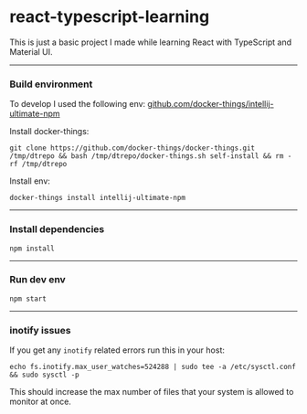 # react-typescript-learning

This is just a basic project I made while learning React with TypeScript and Material UI.  

--------------------------------------------------------------------------------

### Build environment

To develop I used the following env: [github.com/docker-things/intellij-ultimate-npm](https://github.com/docker-things/intellij-ultimate-npm)

Install docker-things:

```shell script
git clone https://github.com/docker-things/docker-things.git /tmp/dtrepo && bash /tmp/dtrepo/docker-things.sh self-install && rm -rf /tmp/dtrepo
```

Install env:

```shell script
docker-things install intellij-ultimate-npm
```

--------------------------------------------------------------------------------

### Install dependencies

```shell script
npm install
```

--------------------------------------------------------------------------------

### Run dev env

```shell script
npm start
```

--------------------------------------------------------------------------------

### inotify issues

If you get any `inotify` related errors run this in your host:

```shell script
echo fs.inotify.max_user_watches=524288 | sudo tee -a /etc/sysctl.conf && sudo sysctl -p
```

This should increase the max number of files that your system is allowed to monitor at once.
